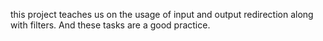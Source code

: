 this project teaches us on the usage of input and output redirection along with filters. And these tasks are a good practice.

